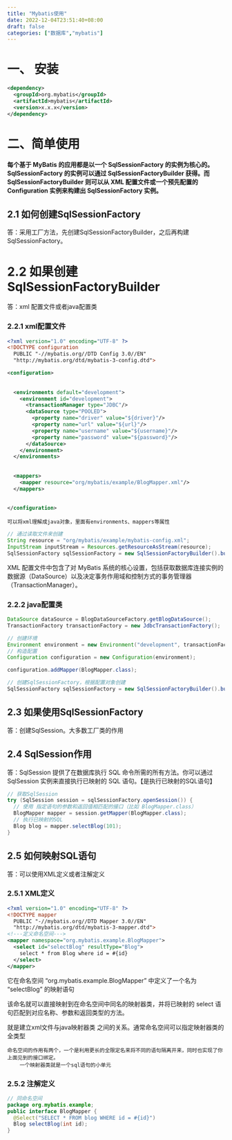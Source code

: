 ```yaml
---
title: "Mybatis使用"
date: 2022-12-04T23:51:40+08:00
draft: false
categories: ["数据库","mybatis"]
---
```


# 一、 安装

```xml
<dependency>
  <groupId>org.mybatis</groupId>
  <artifactId>mybatis</artifactId>
  <version>x.x.x</version>
</dependency>
```



# 二、简单使用

**每个基于 MyBatis 的应用都是以一个 SqlSessionFactory 的实例为核心的。SqlSessionFactory 的实例可以通过 SqlSessionFactoryBuilder 获得。而 SqlSessionFactoryBuilder 则可以从 XML 配置文件或一个预先配置的 Configuration 实例来构建出 SqlSessionFactory 实例。**

## 2.1 如何创建SqlSessionFactory

答：采用工厂方法，先创建SqlSessionFactoryBuilder，之后再构建SqlSessionFactory。

# 2.2 如果创建SqlSessionFactoryBuilder

答：xml 配置文件或者java配置类

### 2.2.1 xml配置文件

```xml
<?xml version="1.0" encoding="UTF-8" ?>
<!DOCTYPE configuration
  PUBLIC "-//mybatis.org//DTD Config 3.0//EN"
  "http://mybatis.org/dtd/mybatis-3-config.dtd">

<configuration>
  
  
  <environments default="development">
    <environment id="development">
      <transactionManager type="JDBC"/>
      <dataSource type="POOLED">
        <property name="driver" value="${driver}"/>
        <property name="url" value="${url}"/>
        <property name="username" value="${username}"/>
        <property name="password" value="${password}"/>
      </dataSource>
    </environment>
  </environments>
  
  
  <mappers>
    <mapper resource="org/mybatis/example/BlogMapper.xml"/>
  </mappers>
  
  
</configuration>
```

```
可以将xml理解成java对象，里面有environments、mappers等属性
```

```java
// 通过读取文件来创建
String resource = "org/mybatis/example/mybatis-config.xml";
InputStream inputStream = Resources.getResourceAsStream(resource);
SqlSessionFactory sqlSessionFactory = new SqlSessionFactoryBuilder().build(inputStream);
```



XML 配置文件中包含了对 MyBatis 系统的核心设置，包括获取数据库连接实例的数据源（DataSource）以及决定事务作用域和控制方式的事务管理器（TransactionManager）。

### 2.2.2 java配置类

```java
DataSource dataSource = BlogDataSourceFactory.getBlogDataSource();
TransactionFactory transactionFactory = new JdbcTransactionFactory();

// 创建环境
Environment environment = new Environment("development", transactionFactory, dataSource);
// 构造配置
Configuration configuration = new Configuration(environment);

configuration.addMapper(BlogMapper.class);

// 创建SqlSessionFactory，根据配置对象创建
SqlSessionFactory sqlSessionFactory = new SqlSessionFactoryBuilder().build(configuration);
```

## 2.3 如果使用SqlSessionFactory

答：创建SqlSession。大多数工厂类的作用

## 2.4 SqlSession作用

答：SqlSession 提供了在数据库执行 SQL 命令所需的所有方法。你可以通过 SqlSession 实例来直接执行已映射的 SQL 语句。【是执行已映射的SQL语句】

```java
// 获取SqlSession
try (SqlSession session = sqlSessionFactory.openSession()) {
  // 使用 指定语句的参数和返回值相匹配的接口（比如 BlogMapper.class）
  BlogMapper mapper = session.getMapper(BlogMapper.class);
  // 执行已映射的SQL
  Blog blog = mapper.selectBlog(101);
}
```

## 2.5 如何映射SQL语句

答：可以使用XML定义或者注解定义

### 2.5.1 XML定义

```xml
<?xml version="1.0" encoding="UTF-8" ?>
<!DOCTYPE mapper
  PUBLIC "-//mybatis.org//DTD Mapper 3.0//EN"
  "http://mybatis.org/dtd/mybatis-3-mapper.dtd">
<!---定义命名空间--->
<mapper namespace="org.mybatis.example.BlogMapper">
  <select id="selectBlog" resultType="Blog">
    select * from Blog where id = #{id}
  </select>
</mapper>
```

它在命名空间 “org.mybatis.example.BlogMapper” 中定义了一个名为 “selectBlog” 的映射语句

该命名就可以直接映射到在命名空间中同名的映射器类，并将已映射的 select 语句匹配到对应名称、参数和返回类型的方法。

就是建立xml文件与java映射器类 之间的关系。通常命名空间可以指定映射器类的全类型



```
命名空间的作用有两个，一个是利用更长的全限定名来将不同的语句隔离开来，同时也实现了你上面见到的接口绑定。
	一个映射器类就是一个sql语句的小单元
```

### 2.5.2 注解定义

```java
// 同命名空间
package org.mybatis.example;
public interface BlogMapper {
  @Select("SELECT * FROM blog WHERE id = #{id}")
  Blog selectBlog(int id);
}
```

